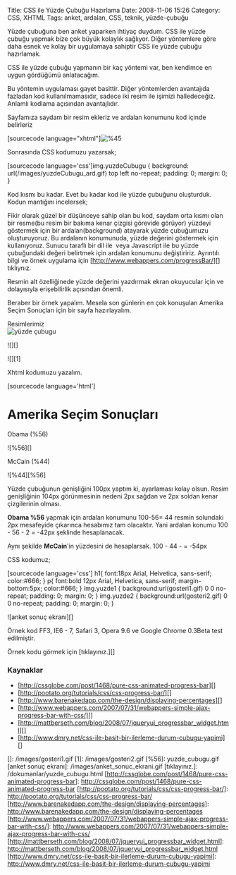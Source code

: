 Title: CSS ile Yüzde Çubuğu Hazırlama
Date: 2008-11-06 15:26
Category: CSS, XHTML
Tags: anket, ardalan, CSS, teknik, yüzde-çubuğu

Yüzde çubuğuna ben anket yaparken ihtiyaç duydum. CSS ile yüzde çubuğu
yapmak bize çok büyük kolaylık sağlıyor. Diğer yöntemlere göre daha
esnek ve kolay bir uygulamaya sahiptir CSS ile yüzde çubuğu hazırlamak.

CSS ile yüzde çubuğu yapmanın bir kaç yöntemi var, ben kendimce en uygun
gördüğümü anlatacağım.

Bu yöntemin uygulaması gayet basittir. Diğer yöntemlerden avantajıda
fazladan kod kullanılmamasıdır, sadece iki resim ile işimizi
halledeceğiz. Anlamlı kodlama açısından avantajlıdır.

<!--more-->

Sayfamıza saydam bir resim ekleriz ve ardalan konumunu kod içinde
belirleriz

[sourcecode language="xhtml"]![%45][] 

Sonrasında CSS kodumuzu yazarsak;

[sourcecode language='css']img.yuzdeCubugu { background:
url(/images/yuzdeCubugu_ard.gif) top left no-repeat; padding: 0;
margin: 0; } 

Kod kısmı bu kadar. Evet bu kadar kod ile yüzde çubuğunu oluşturduk.
Kodun mantığını incelersek;

Fikir olarak güzel bir düşünceye sahip olan bu kod, saydam orta kısmı
olan bir resme(bu resim bir bakıma kenar çizgisi görevide görüyor)
yüzdeyi göstermek için bir ardalan(background) atayarak yüzde çubuğumuzu
oluşturuyoruz. Bu ardalanın konumunuda, yüzde değerini göstermek için
kullanıyoruz. Sunucu taraflı bir dil ile  veya Javascript ile bu yüzde
çubuğundaki değeri belirtmek için ardalan konumunu değiştiririz.
Ayrıntılı bilgi ve örnek uygulama için
[http://www.webappers.com/progressBar/][] tıklıynız.

Resmin alt özelliğinede yüzde değerini yazdırmak ekran okuyucular için
ve dolayısıyla erişebilirlik açısından önemli.

Beraber bir örnek yapalım. Mesela son günlerin en çok konuşulan Amerika
Seçim Sonuçları için bir sayfa hazırlayalım.

Resimlerimiz  
![yüzde çubugu][]

![][]

![][1]

Xhtml kodumuzu yazalım.

[sourcecode language='html']

Amerika Seçim Sonuçları
=======================

Obama (%56)

![%56][]

McCain (%44)

![%44][%56] 

Yüzde çubuğunun genişliğini 100px yaptım ki, ayarlaması kolay olsun.
Resim genişliğinin 104px görünmesinin nedeni 2px sağdan ve 2px soldan
kenar çizgilerinin olması.

**Obama %56** yapmak için ardalan konumunu 100-56= 44 resmin solundaki
2px mesafeyide çıkarınca hesabımız tam olacaktır. Yani ardalan konumu
100 - 56 - 2 = -42px şeklinde hesaplanacak.

Aynı şekilde **McCain**'in yüzdesini de hesaplarsak. 100 - 44 - = -54px

CSS kodumuz;

[sourcecode language='css'] h1{ font:18px Arial, Helvetica, sans-serif;
color:#666; } p{ font:bold 12px Arial, Helvetica, sans-serif;
margin-bottom:5px; color:#666; } img.yuzde1 {
background:url(gosteri1.gif) 0 0 no-repeat; padding: 0; margin: 0; }
img.yuzde2 { background:url(gosteri2.gif) 0 0 no-repeat; padding: 0;
margin: 0; } 

![anket sonuç ekranı][]

Örnek kod FF3, IE6 - 7, Safari 3, Opera 9.6 ve Google Chrome 0.3Beta
test edilmiştir.

Örnek kodu görmek için [tıklayınız.][]

### Kaynaklar

-   [http://cssglobe.com/post/1468/pure-css-animated-progress-bar][]
-   [http://pootato.org/tutorials/css/css-progress-bar/][]
-   [http://www.barenakedapp.com/the-design/displaying-percentages][]
-   [http://www.webappers.com/2007/07/31/webappers-simple-ajax-progress-bar-with-css/][]
-   [http://mattberseth.com/blog/2008/07/jqueryui_progressbar_widget.html][]
-   [http://www.dmry.net/css-ile-basit-bir-ilerleme-durum-cubugu-yapimi][]

</p>

  [%45]: /images/yuzde_cubugu.png
  [http://www.webappers.com/progressBar/]: http://www.webappers.com/progressBar/
    "yüzde çubuğu demo"
  [yüzde çubugu]: /images/yuzde_cubugu.gif
  []: /images/gosteri1.gif
  [1]: /images/gosteri2.gif
  [%56]: yuzde_cubugu.gif
  [anket sonuç ekranı]: /images/anket_sonuc_ekrani.gif
  [tıklayınız.]: /dokumanlar/yuzde_cubugu.html
  [http://cssglobe.com/post/1468/pure-css-animated-progress-bar]: http://cssglobe.com/post/1468/pure-css-animated-progress-bar
  [http://pootato.org/tutorials/css/css-progress-bar/]: http://pootato.org/tutorials/css/css-progress-bar/
  [http://www.barenakedapp.com/the-design/displaying-percentages]: http://www.barenakedapp.com/the-design/displaying-percentages
  [http://www.webappers.com/2007/07/31/webappers-simple-ajax-progress-bar-with-css/]: http://www.webappers.com/2007/07/31/webappers-simple-ajax-progress-bar-with-css/
  [http://mattberseth.com/blog/2008/07/jqueryui_progressbar_widget.html]: http://mattberseth.com/blog/2008/07/jqueryui_progressbar_widget.html
  [http://www.dmry.net/css-ile-basit-bir-ilerleme-durum-cubugu-yapimi]: http://www.dmry.net/css-ile-basit-bir-ilerleme-durum-cubugu-yapimi
